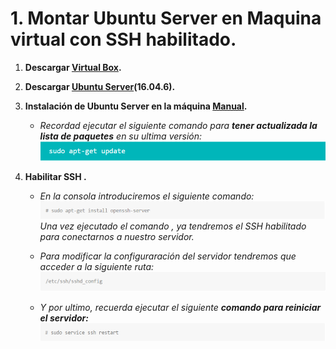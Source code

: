 # 1. Montar Ubuntu Server en Maquina virtual con SSH habilitado.

1. **Descargar [Virtual Box](https://www.virtualbox.org/).**
2. **Descargar [Ubuntu Server](http://releases.ubuntu.com/16.04/ubuntu-16.04.6-server-i386.iso)(16.04.6).**
3. **Instalación de Ubuntu Server en la máquina  [Manual](https://www.redeszone.net/gnu-linux/ubuntu-server-18-04-lts-instalacion-configuracion/).**

   - *Recordad ejecutar el siguiente comando para **tener actualizada la lista de paquetes** en su ultima versión:*
   ![](images/doc01/doc01_comando_update.png)

4. **Habilitar SSH .**


    - *En la consola introduciremos el siguiente comando:*
    ![](images/doc01/doc01_comando_ssh.png)
    *Una vez ejecutado el comando , ya tendremos el SSH habilitado para conectarnos a nuestro servidor.*

    - *Para modificar la configuraración del servidor tendremos que acceder a la siguiente ruta:*
        ![](images/doc01/doc01_configurar_servidor.png)

    - *Y por ultimo, recuerda ejecutar el siguiente **comando para reiniciar el servidor:***    
    ![](images/doc01/doc01_comando_reiniciar_server.png)
